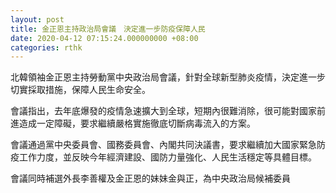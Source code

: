 ```yaml
---
layout: post
title: 金正恩主持政治局會議　決定進一步防疫保障人民
date: 2020-04-12 07:15:24.000000000 +08:00
categories: rthk
---
```


北韓領袖金正恩主持勞動黨中央政治局會議，針對全球新型肺炎疫情，決定進一步切實採取措施，保障人民生命安全。

會議指出，去年底爆發的疫情急速擴大到全球，短期內很難消除，很可能對國家前進造成一定障礙，要求繼續嚴格實施徹底切斷病毒流入的方案。

會議通過黨中央委員會、國務委員會、內閣共同決議書，要求繼續加大國家緊急防疫工作力度，並反映今年經濟建設、國防力量強化、人民生活穩定等具體目標。

會議同時補選外長李善權及金正恩的妹妹金與正，為中央政治局候補委員
